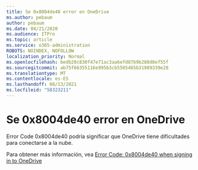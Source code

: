 ```yaml
---
title: Se 0x8004de40 error en OneDrive
ms.author: pebaum
author: pebaum
ms.date: 04/21/2020
ms.audience: ITPro
ms.topic: article
ms.service: o365-administration
ROBOTS: NOINDEX, NOFOLLOW
localization_priority: Normal
ms.openlocfilehash: bedb20c830f47e71ac3aa6efd87b9b280d8ef55f
ms.sourcegitcommit: ab75f66355116e995b3cb5505465b31989339e28
ms.translationtype: MT
ms.contentlocale: es-ES
ms.lasthandoff: 08/13/2021
ms.locfileid: "58323211"
---
```

# <a name="fix-0x8004de40-error-in-onedrive"></a>Se 0x8004de40 error en OneDrive

Error Code 0x8004de40 podría significar que OneDrive tiene dificultades para conectarse a la nube. 

Para obtener más información, vea [Error Code: 0x8004de40 when signing in to OneDrive](https://docs.microsoft.com/sharepoint/troubleshoot/administration/error-0x8004de40-in-onedrive)